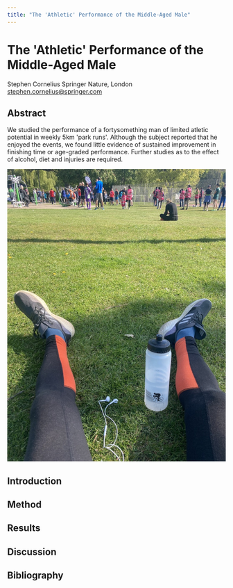 ```yaml
---
title: "The 'Athletic' Performance of the Middle-Aged Male"
---
```


# The 'Athletic' Performance of the Middle-Aged Male

Stephen Cornelius
Springer Nature, London
stephen.cornelius@springer.com

## Abstract

We studied the performance of a fortysomething man of limited atletic potential in weekly 5km 'park runs'. Although the subject reported that he enjoyed the events, we found little evidence of sustained improvement in finishing time or age-graded performance. Further studies as to the effect of alcohol, diet and injuries are required.

![Resting after a run](/images/fig1.jpg)

## Introduction

## Method

## Results

## Discussion

## Bibliography



